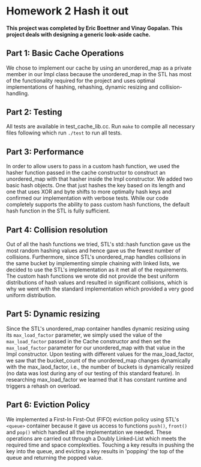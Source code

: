 # Homework 2 Hash it out

#### This project was completed by Eric Boettner and Vinay Gopalan. This project deals with designing a generic look-aside cache.

## Part 1: Basic Cache Operations
We chose to implement our cache by using an unordered_map as a private member in our Impl class because the unordered_map in the STL has most of the functionality required for the project and uses optimal implementations of hashing, rehashing, dynamic resizing and collision-handling.

## Part 2: Testing
All tests are available in test_cache_lib.cc. Run  `make`  to compile all necessary files following which run `./test` to run all tests.

## Part 3: Performance
In order to allow users to pass in a custom hash function, we used the hasher function passed in the cache constructor to construct an unordered_map with that hasher inside the Impl constructor. We added two basic hash objects. One that just hashes the key based on its length and one that uses XOR and byte shifts to more optimally hash keys and confirmed our implementation with verbose tests. While our code completely supports the ability to pass custom hash functions, the default hash function in the STL is fully sufficient.

## Part 4: Collision resolution
Out of all the hash functions we tried, STL's std::hash function gave us the most random hashing values and hence gave us the fewest number of collisions. Furthermore, since STL's unordered_map handles collisions in the same bucket by implementing simple chaining with linked lists, we decided to use the STL's implementation as it met all of the requirements. The custom hash functions we wrote did not provide the best uniform distributions of hash values and resulted in significant collisions, which is why we went with the standard implementation which provided a very good uniform distribution.

## Part 5: Dynamic resizing
Since the STL's unordered_map container handles dynamic resizing using its `max_load_factor` parameter, we simply used the value of the `max_load_factor` passed in the Cache constructor and then set the `max_load_factor` parameter for our unordered_map with that value in the Impl constructor. Upon testing with different values for the max_load_factor, we saw that the bucket_count of the unordered_map changes dynamically with the max_laod_factor, i.e., the number of buckets is dynamically resized (no data was lost during any of our testing of this standard feature). In researching max_load_factor we learned that it has constant runtime and triggers a rehash on overload.

## Part 6: Eviction Policy
We implemented a First-In First-Out (FIFO) eviction policy using STL's `<queue>` container because it gave us access to functions `push()`, `front()` and `pop()` which handled all the implementation we needed. These operations are carried out through a Doubly Linked-List which meets the required time and space complexities. Touching a key results in pushing the key into the queue, and evicting a key results in 'popping' the top of the queue and returning the popped value.